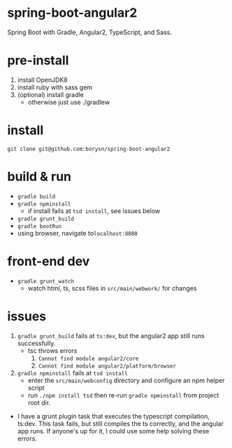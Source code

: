 # spring-boot-angular2
Spring Boot with Gradle, Angular2, TypeScript, and Sass.

# pre-install
1. install OpenJDK8
1. install ruby with sass gem
1. (optional) install gradle
    - otherwise just use ./gradlew

# install
`git clone git@github.com:borysn/spring-boot-angular2`

# build & run
* `gradle build`
* `gradle npminstall`
    - if install fails at `tsd install`, see issues below
* `gradle grunt_build`
* `gradle bootRun`
* using browser, navigate to`localhost:8080`

# front-end dev
* `gradle grunt_watch`
    - watch html, ts, scss files in `src/main/webwork/` for changes 
    
# issues
1. `gradle grunt_build` fails at `ts:dev`, but the angular2 app still runs successfully.
    - tsc throws errors
        1. `Cannot find module angular2/core`
        2. `Cannot find module angular2/platform/browser`
2. `gradle npminstall` fails at `tsd install`
    - enter the `src/main/webconfig` directory and configure an npm helper script
    - run `./npm install tsd` then re-run `gradle npminstall` from project root dir.

* I have a grunt plugin task that executes the typescript compilation, ts:dev. This task fails, but still compiles the ts correctly, and the angular app runs. If anyone's up for it, I could use some help solving these errors.
